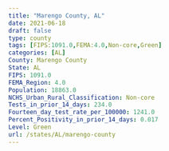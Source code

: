 ```yaml
---
title: "Marengo County, AL"
date: 2021-06-18
draft: false
type: county
tags: [FIPS:1091.0,FEMA:4.0,Non-core,Green]
categories: [AL]
County: Marengo County
State: AL
FIPS: 1091.0
FEMA_Region: 4.0
Population: 18863.0
NCHS_Urban_Rural_Classification: Non-core
Tests_in_prior_14_days: 234.0
Fourteen_day_test_rate_per_100000: 1241.0
Percent_Positivity_in_prior_14_days: 0.017
Level: Green
url: /states/AL/marengo-county
---
```




